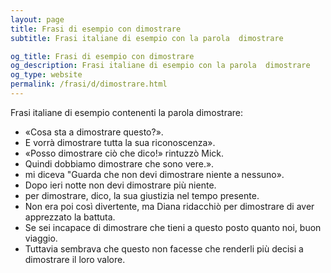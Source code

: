 ```yaml
---
layout: page
title: Frasi di esempio con dimostrare 
subtitle: Frasi italiane di esempio con la parola  dimostrare

og_title: Frasi di esempio con dimostrare 
og_description: Frasi italiane di esempio con la parola  dimostrare
og_type: website
permalink: /frasi/d/dimostrare.html
---
```


Frasi italiane di esempio contenenti la parola dimostrare:


- «Cosa sta a dimostrare questo?».
- E vorrà dimostrare tutta la sua riconoscenza».
- «Posso dimostrare ciò che dico!» rintuzzò Mick.
- Quindi dobbiamo dimostrare che sono vere.».
- mi diceva "Guarda che non devi dimostrare niente a nessuno».
- Dopo ieri notte non devi dimostrare più niente.
- per dimostrare, dico, la sua giustizia nel tempo presente.
- Non era poi così divertente, ma Diana ridacchiò per dimostrare di aver apprezzato la battuta.
- Se sei incapace di dimostrare che tieni a questo posto quanto noi, buon viaggio.
- Tuttavia sembrava che questo non facesse che renderli più decisi a dimostrare il loro valore.
